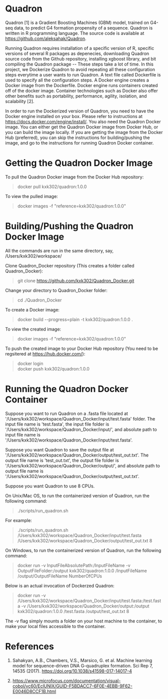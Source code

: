 # Quadron

Quadron [1] is a Gradient Boosting Machines (GBM) model, trained on G4-seq data, to predict G4 formation propensity of 
a sequence. Quadron is written in R programming language. The source code is available at https://github.com/aleksahak/Quadron. 

Running Quadron requires installation of a specific version of R, specific versions of several R packages as depenecies, downloading
Quadron source code from the Github repository, installing xgboost library, and bit compiling the Quadron package -- These steps 
take a lot of time. In this project, we Dockerize Quadron to avoid repeating all these configuration steps everytime a user wants 
to run Quadron. A text file called Dockerfile is used to specify all the configuration steps. A Docker engine creates a Docker 
image from the Dockerfile. Docker engine runs containers created off of the docker image. Container technologies such as Docker 
also offer other benefits such as portability, performance, agility, isolation, and scalability [2].

In order to run the Dockerized version of Quadron, you need to have the Docker engine installed on your box. Please refer to 
instructions at https://docs.docker.com/engine/install/. You also need the Quadron Docker image. You can either get the Quadron 
Docker image from Docker Hub, or you can build the image locally. If you are getting the image from the Docker Hub (preferred), 
you can skip the instructions for building/pushing the image, and go to the instructions for running Quadron Docker container.

# Getting the Quadron Docker Image

To pull the Quadron Docker image from the Docker Hub repository:
> docker pull kxk302/quadron:1.0.0

To view the pulled image:
> docker images -f "reference=kxk302/quadron:1.0.0"

# Building/Pushing the Quadron Docker Image

All the commands are run in the same directory, say, /Users/kxk302/workspace/

Clone Quadron_Docker repository (This creates a folder called Quadron_Docker):
> git clone https://github.com/kxk302/Quadron_Docker.git

Change your directory to Quadron_Docker folder:
> cd ./Quadron_Docker

To create a Docker image:
> docker build --progress=plain -t kxk302/quadron:1.0.0 .

To view the created image:
> docker images -f "reference=kxk302/quadron:1.0.0"

To push the created image to your Docker Hub repository (You need to be regsitered at https://hub.docker.com/):
> docker login\
> docker push kxk302/quadron:1.0.0

# Running the Quadron Docker Container

Suppose you want to run Quadron on a .fasta file located at '/Users/kxk302/workspace/Quadron_Docker/input/test.fasta' folder.
The input file name is 'test.fasta', the input file folder is '/Users/kxk302/workspace/Quadron_Docker/input/', and absolute path
to input file name is '/Users/kxk302/workspace/Quadron_Docker/input/test.fasta'.  

Suppose you want Quadron to save the output file at '/Users/kxk302/workspace/Quadron_Docker/output/test_out.txt'. The output file 
name is 'test_out.txt', the output file folder is '/Users/kxk302/workspace/Quadron_Docker/output/', and absolute path
to output file name is '/Users/kxk302/workspace/Quadron_Docker/output/test_out.txt'.

Suppose you want Quadron to use 8 CPUs. 

On Unix/Mac OS, to run the containerized version of Quadron, run the following command:
> ./scripts/run_quadron.sh <InputFileAbsolutePath> <OutputFileAbsolutePath> <NumberOfCPUs>

For example:

> ./scripts/run_quadron.sh  /Users/kxk302/workspace/Quadron_Docker/input/test.fasta /Users/kxk302/workspace/Quadron_Docker/output/test_out.txt 8

On Windows, to run the containerized version of Quadron, run the following command:

> docker run -v InputFileAbsolutePath:/InputFileName -v OutputFileFolder:/output kxk302/quadron:1.0.0 /InputFileName /output/OutputFileName NumberOfCPUs

Below is an actual invocation of Dockerzed Quadron:
> docker run -v /Users/kxk302/workspace/Quadron_Docker/input/test.fasta:/test.fasta -v /Users/kxk302/workspace/Quadron_Docker/output:/output kxk302/quadron:1.0.0 /test.fasta /output/test_out.txt 8

The -v flag simply mounts a folder on your host machine to the container, to make your local files accessible to the container.

# References

1. Sahakyan, A.B., Chambers, V.S., Marsico, G. et al. Machine learning model for sequence-driven DNA G-quadruplex formation. Sci Rep 7, 14535 (2017). https://doi.org/10.1038/s41598-017-14017-4

2. https://www.microfocus.com/documentation/visual-cobol/vc60/EclUNIX/GUID-F5BDACC7-6F0E-4EBB-9F62-E0046D8CCF1B.html

